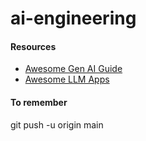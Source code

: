 # ai-engineering


#### Resources
* [Awesome Gen AI Guide](https://github.com/aishwaryanr/awesome-generative-ai-guide)
* [Awesome LLM Apps](https://github.com/Shubhamsaboo/awesome-llm-apps/tree/main)

#### To remember
git push -u origin main
